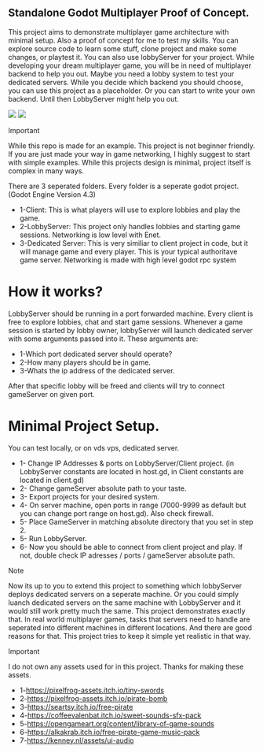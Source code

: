 
## Standalone Godot Multiplayer Proof of Concept.
 This project aims to demonstrate multiplayer game architecture with minimal setup.
Also a proof of concept for me to test my skills.
You can explore source code to learn some stuff, clone project and make some changes, or playtest it.
You can also use lobbyServer for your project. While developing your dream multiplayer game, you will be in need of multiplayer backend to help you out.
Maybe you need a lobby system to test your dedicated servers. While you decide which backend you should choose, you can use this project as a placeholder.
Or you can start to write your own backend. Until then LobbyServer might help you out.

![]([https://github.com/Your_Repository_Name/Your_GIF_Name.gif](https://media1.giphy.com/media/v1.Y2lkPTc5MGI3NjExN3I5MmVxcG02bTQ1Mndidnlkc2pnYnUxbHY2MjB2NWl3d292YnJseiZlcD12MV9pbnRlcm5hbF9naWZfYnlfaWQmY3Q9Zw/ecPLI6hSnNJSUgnQiZ/giphy.webp))
![]([https://github.com/Your_Repository_Name/Your_GIF_Name.gif](https://media3.giphy.com/media/v1.Y2lkPTc5MGI3NjExOXF1cXRrcGt0YXUxM3o4ODE3cnFiaTUweHg2dXp6NTVpbjBhZzhqMCZlcD12MV9pbnRlcm5hbF9naWZfYnlfaWQmY3Q9Zw/eEhbKJ6R5KH9GqiJG4/giphy.gif))

> [!IMPORTANT]
> While this repo is made for an example. This project is not beginner friendly.
> If you are just made your way in game networking, I highly suggest to start with simple examples.
> While this projects design is minimal, project itself is complex in many ways.


 There are 3 seperated folders. Every folder is a seperate godot project. (Godot Engine Version 4.3)
- 1-Client: This is what players will use to explore lobbies and play the game.
- 2-LobbyServer: This project only handles lobbies and starting game sessions. Networking is low level with Enet.
- 3-Dedicated Server: This is very similiar to client project in code, but it will manage game and every player. This is your typical authoritave game server. Networking is made with high level godot rpc system

# How it works?
 LobbyServer should be running in a port forwarded machine. Every client is free to explore lobbies, chat and start game sessions.
Whenever a game session is started by lobby owner, lobbyServer will launch dedicated server with some arguments passed into it.
These arguments are:

- 1-Which port dedicated server should operate?
- 2-How many players should be in game.
- 3-Whats the ip address of the dedicated server.

 After that specific lobby will be freed and clients will try to connect gameServer on given port.

# Minimal Project Setup.
 You can test locally, or on vds vps, dedicated server.
- 1- Change IP Addresses & ports on LobbyServer/Client project. (in LobbyServer constants are located in host.gd, in Client constants are located in client.gd)
- 2- Change gameServer absolute path to your taste.
- 3- Export projects for your desired system.
- 4- On server machine, open ports in range (7000-9999 as default but you can change port range on host.gd). Also check firewall.
- 5- Place GameServer in matching absolute directory that you set in step 2.
- 5- Run LobbyServer.
- 6- Now you should be able to connect from client project and play. If not, double check IP adresses / ports / gameServer absolute path.

> [!NOTE]
> Now its up to you to extend this project to something which lobbyServer deploys dedicated servers on a seperate machine.
> Or you could simply luanch dedicated servers on the same machine with LobbyServer and it would still work pretty much the same.
> This project demonstrates exactly that. In real world multiplayer games, tasks that servers need to handle are seperated into different machines in different locations.
> And there are good reasons for that. This project tries to keep it simple yet realistic in that way.


> [!IMPORTANT]
> I do not own any assets used for in this project. Thanks for making these assets.
> - 1-https://pixelfrog-assets.itch.io/tiny-swords
> - 2-https://pixelfrog-assets.itch.io/pirate-bomb
> - 3-https://seartsy.itch.io/free-pirate
> - 4-https://coffeevalenbat.itch.io/sweet-sounds-sfx-pack
> - 5-https://opengameart.org/content/library-of-game-sounds
> - 6-https://alkakrab.itch.io/free-pirate-game-music-pack
> - 7-https://kenney.nl/assets/ui-audio
